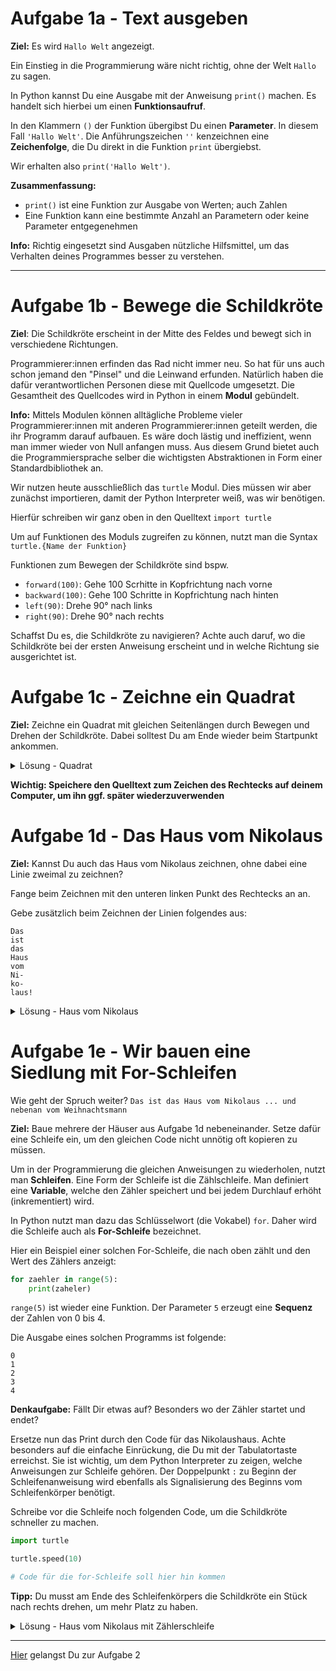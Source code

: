 # Aufgabe 1a - Text ausgeben

**Ziel:** Es wird `Hallo Welt` angezeigt.

Ein Einstieg in die Programmierung wäre nicht richtig, ohne der Welt `Hallo` zu sagen.

In Python kannst Du eine Ausgabe mit der Anweisung `print()` machen.
Es handelt sich hierbei um einen **Funktionsaufruf**.

In den Klammern `()` der Funktion übergibst Du einen **Parameter**.
In diesem Fall `'Hallo Welt'`.
Die Anführungszeichen `''` kenzeichnen eine **Zeichenfolge**, die Du direkt in die Funktion `print` übergiebst.

Wir erhalten also `print('Hallo Welt')`.

**Zusammenfassung:**

- `print()` ist eine Funktion zur Ausgabe von Werten; auch Zahlen
- Eine Funktion kann eine bestimmte Anzahl an Parametern oder keine Parameter entgegenehmen

**Info:** Richtig eingesetzt sind Ausgaben nützliche Hilfsmittel, um das Verhalten deines Programmes besser zu verstehen.

---

# Aufgabe 1b - Bewege die Schildkröte

**Ziel**: Die Schildkröte erscheint in der Mitte des Feldes und bewegt sich in verschiedene Richtungen.

Programmierer:innen erfinden das Rad nicht immer neu.
So hat für uns auch schon jemand den "Pinsel" und die Leinwand erfunden.
Natürlich haben die dafür verantwortlichen Personen diese mit Quellcode umgesetzt.
Die Gesamtheit des Quellcodes wird in Python in einem **Modul** gebündelt.

**Info:** Mittels Modulen können alltägliche Probleme vieler Programmierer:innen mit anderen Programmierer:innen geteilt werden, die ihr Programm darauf aufbauen.
Es wäre doch lästig und ineffizient, wenn man immer wieder von Null anfangen muss.
Aus diesem Grund bietet auch die Programmiersprache selber die wichtigsten Abstraktionen in Form einer Standardbibliothek an.

Wir nutzen heute ausschließlich das `turtle` Modul. Dies müssen wir aber zunächst importieren, damit der Python Interpreter weiß, was wir benötigen.

Hierfür schreiben wir ganz oben in den Quelltext `import turtle`

Um auf Funktionen des Moduls zugreifen zu können, nutzt man die Syntax `turtle.{Name der Funktion}`

Funktionen zum Bewegen der Schildkröte sind bspw.

- `forward(100)`: Gehe 100 Scrhitte in Kopfrichtung nach vorne
- `backward(100)`: Gehe 100 Schritte in Kopfrichtung nach hinten
- `left(90)`: Drehe 90° nach links
- `right(90)`: Drehe 90° nach rechts

Schaffst Du es, die Schildkröte zu navigieren?
Achte auch daruf, wo die Schildkröte bei der ersten Anweisung erscheint und in welche Richtung sie ausgerichtet ist.

# Aufgabe 1c - Zeichne ein Quadrat

**Ziel:** Zeichne ein Quadrat mit gleichen Seitenlängen durch Bewegen und Drehen der Schildkröte.
Dabei solltest Du am Ende wieder beim Startpunkt ankommen.

<details>
<summary>Lösung - Quadrat</summary>

```python
import turtle

turtle.forward(100)
turtle.left(90)
turtle.forward(100)
turtle.left(90)
turtle.forward(100)
turtle.left(90)
turtle.forward(100)
```

</details>

**Wichtig: Speichere den Quelltext zum Zeichen des Rechtecks auf deinem Computer, um ihn ggf. später wiederzuverwenden**

# Aufgabe 1d - Das Haus vom Nikolaus

**Ziel:** Kannst Du auch das Haus vom Nikolaus zeichnen, ohne dabei eine Linie zweimal zu zeichnen?

Fange beim Zeichnen mit den unteren linken Punkt des Rechtecks an an.

Gebe zusätzlich beim Zeichnen der Linien folgendes aus:

```
Das
ist
das
Haus
vom
Ni-
ko-
laus!
```

<details>
<summary>Lösung - Haus vom Nikolaus</summary>

```python
import turtle

print('Das')
turtle.left(45)
turtle.forward(142)

print('ist')
turtle.left(135)
turtle.forward(100)

print('das')
turtle.left(135)
turtle.forward(142)

print('Haus')
turtle.right(135)
turtle.forward(100)

print('vom')
turtle.right(90)
turtle.forward(100)

print('Ni-')
turtle.right(45)
turtle.forward(71)

print('Ko-')
turtle.right(90)
turtle.forward(71)

print('Laus-')
turtle.right(45)
turtle.forward(100)
```

</details>

# Aufgabe 1e - Wir bauen eine Siedlung mit For-Schleifen

Wie geht der Spruch weiter? `Das ist das Haus vom Nikolaus ... und nebenan vom Weihnachtsmann`

**Ziel:** Baue mehrere der Häuser aus Aufgabe 1d nebeneinander. Setze dafür eine Schleife ein, um den gleichen Code nicht unnötig oft kopieren zu müssen.

Um in der Programmierung die gleichen Anweisungen zu wiederholen, nutzt man **Schleifen**.
Eine Form der Schleife ist die Zählschleife. Man definiert eine **Variable**, welche den Zähler speichert und bei jedem Durchlauf erhöht (inkrementiert) wird.

In Python nutzt man dazu das Schlüsselwort (die Vokabel) `for`. Daher wird die Schleife auch als **For-Schleife** bezeichnet.

Hier ein Beispiel einer solchen For-Schleife, die nach oben zählt und den Wert des Zählers anzeigt:

```python
for zaehler in range(5):
    print(zaheler)
```

`range(5)` ist wieder eine Funktion. Der Parameter `5` erzeugt eine **Sequenz** der Zahlen von 0 bis 4.

Die Ausgabe eines solchen Programms ist folgende:

```
0
1
2
3
4
```

**Denkaufgabe:** Fällt Dir etwas auf? Besonders wo der Zähler startet und endet?

Ersetze nun das Print durch den Code für das Nikolaushaus.
Achte besonders auf die einfache Einrückung, die Du mit der Tabulatortaste erreichst.
Sie ist wichtig, um dem Python Interpreter zu zeigen, welche Anweisungen zur Schleife gehören.
Der Doppelpunkt `:` zu Beginn der Schleifenanweisung wird ebenfalls als Signalisierung des Beginns vom Schleifenkörper benötigt.

Schreibe vor die Schleife noch folgenden Code, um die Schildkröte schneller zu machen.

```python
import turtle

turtle.speed(10)

# Code für die for-Schleife soll hier hin kommen
```

**Tipp:** Du musst am Ende des Schleifenkörpers die Schildkröte ein Stück nach rechts drehen, um mehr Platz zu haben.

<details>
<summary>Lösung - Haus vom Nikolaus mit Zählerschleife</summary>

```python
import turtle

turtle.speed(10)

for zaehler in range(5):
    print('Das')
    turtle.left(45)
    turtle.forward(142)

    print('ist')
    turtle.left(135)
    turtle.forward(100)

    print('das')
    turtle.left(135)
    turtle.forward(142)

    print('Haus')
    turtle.right(135)
    turtle.forward(100)

    print('vom')
    turtle.right(90)
    turtle.forward(100)

    print('Ni-')
    turtle.right(45)
    turtle.forward(71)

    print('Ko-')
    turtle.right(90)
    turtle.forward(71)

    print('Laus-')
    turtle.right(45)
    turtle.forward(100)

    turtle.left(90)
```

</details>

---

[Hier](A2_Schneckenhaus.md) gelangst Du zur Aufgabe 2
